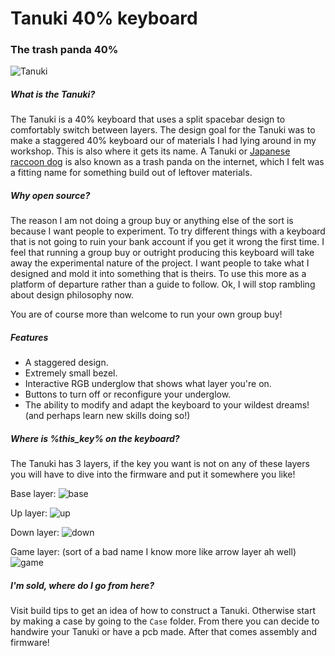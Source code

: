 # Tanuki 40% keyboard
### The trash panda 40%

![Tanuki](https://github.com/SethSenpai/Tanuki/blob/master/Img/glamour1.jpg?raw=true)

##### What is the Tanuki?
The Tanuki is a 40% keyboard that uses a split spacebar design to comfortably switch between layers. The design goal for the Tanuki was to make a staggered 40% keyboard our of materials I had lying around in my workshop.
This is also where it gets its name. A Tanuki or [Japanese raccoon dog](https://en.wikipedia.org/wiki/Japanese_raccoon_dog) is also known as a trash panda on the internet, which I felt was a fitting name for something build out of leftover materials.

##### Why open source?
The reason I am not doing a group buy or anything else of the sort is because I want people to experiment. To try different things with a keyboard that is not going to ruin your bank account if you get it wrong the first time.
I feel that running a group buy or outright producing this keyboard will take away the experimental nature of the project. I want people to take what I designed and mold it into something that is theirs. To use this more as a platform of departure rather than a guide to follow. Ok, I will stop rambling about design philosophy now.

You are of course more than welcome to run your own group buy!

##### Features
+ A staggered design.
+ Extremely small bezel.
+ Interactive RGB underglow that shows what layer you're on.
+ Buttons to turn off or reconfigure your underglow.
+ The ability to modify and adapt the keyboard to your wildest dreams! (and perhaps learn new skills doing so!)

##### Where is %this_key% on the keyboard?
The Tanuki has 3 layers, if the key you want is not on any of these layers you will have to dive into the firmware and put it somewhere you like!

Base layer:
![base](https://github.com/SethSenpai/Tanuki/blob/master/Img/Base_layer.png?raw=true)

Up layer:
![up](https://github.com/SethSenpai/Tanuki/blob/master/Img/upper_layer.png?raw=true)

Down layer:
![down](https://github.com/SethSenpai/Tanuki/blob/master/Img/down_layer.png?raw=true)

Game layer: (sort of a bad name I know more like arrow layer ah well)
![game](https://github.com/SethSenpai/Tanuki/blob/master/Img/Game_layer.png?raw=true)

##### I'm sold, where do I go from here?
Visit build tips to get an idea of how to construct a Tanuki. Otherwise start by making a case by going to the `Case` folder. From there you can decide to handwire your Tanuki or have a pcb made. After that comes assembly and firmware! 
